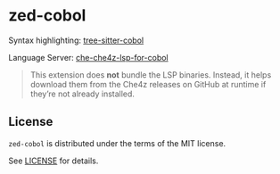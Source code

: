 # zed-cobol

Syntax highlighting: [tree-sitter-cobol](https://github.com/willswire/tree-sitter-cobol)

Language Server: [che-che4z-lsp-for-cobol](https://github.com/eclipse-che4z/che-che4z-lsp-for-cobol)

> This extension does **not** bundle the LSP binaries. Instead, it helps download them from the Che4z releases on GitHub at runtime if they’re not already installed.

## License

`zed-cobol` is distributed under the terms of the MIT license.

See [LICENSE](LICENSE) for details.
